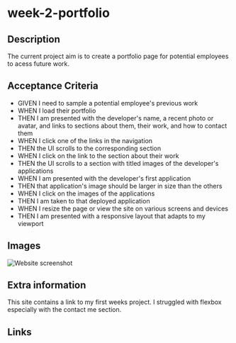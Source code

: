 # week-2-portfolio

## Description 

The current project aim is to create a portfolio page for potential employees to acess future work. 

## Acceptance Criteria 

 * GIVEN I need to sample a potential employee's previous work
 * WHEN I load their portfolio
 * THEN I am presented with the developer's name, a recent photo or avatar, and links to sections about them, their work, and how to contact them
 * WHEN I click one of the links in the navigation
 * THEN the UI scrolls to the corresponding section
 * WHEN I click on the link to the section about their work
 * THEN the UI scrolls to a section with titled images of the developer's applications
 * WHEN I am presented with the developer's first application
 * THEN that application's image should be larger in size than the others
 * WHEN I click on the images of the applications
 * THEN I am taken to that deployed application
 * WHEN I resize the page or view the site on various screens and devices
 * THEN I am presented with a responsive layout that adapts to my viewport

## Images 

![Website screenshot](https://github.com/Charl1410/week-2-portfolio/blob/1f21370f41930fd02ade32cd681c537e3fa14491/Assets/images/Screenshot%202022-10-11%20at%2011.52.00.png)

## Extra information
This site contains a link to my first weeks project. I struggled with flexbox especially with the contact me section. 


## Links 

